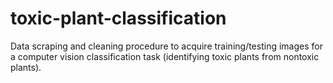 # toxic-plant-classification

Data scraping and cleaning procedure to acquire training/testing images for a computer vision classification task (identifying toxic plants from nontoxic plants).
